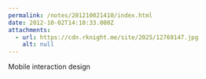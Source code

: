 ```yaml
---
permalink: /notes/201210021410/index.html
date: 2012-10-02T14:10:33.000Z
attachments:
  - url: https://cdn.rknight.me/site/2025/12769147.jpg
    alt: null
---
```


Mobile interaction design
